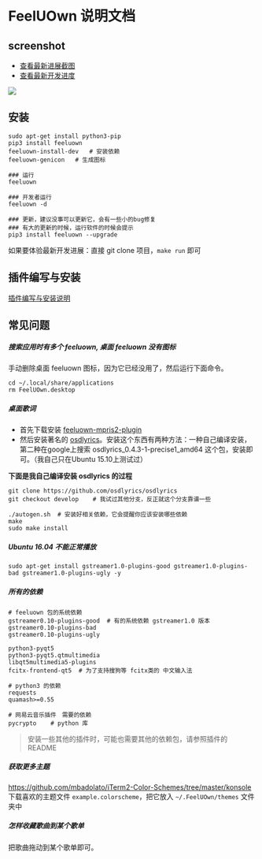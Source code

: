 # FeelUOwn 说明文档

## screenshot
- [查看最新进展截图](https://github.com/cosven/FeelUOwn/issues/140)
- [查看最新开发进度](https://github.com/cosven/FeelUOwn/issues/156)

![](http://7xnn7w.com1.z0.glb.clouddn.com/new_2.png)

## 安装

```
sudo apt-get install python3-pip
pip3 install feeluown
feeluown-install-dev   # 安装依赖
feeluown-genicon   # 生成图标

### 运行
feeluown

### 开发者运行
feeluown -d

### 更新，建议没事可以更新它，会有一些小的bug修复
### 有大的更新的时候，运行软件的时候会提示
pip3 install feeluown --upgrade
```
如果要体验最新开发进展：直接 git clone 项目，`make run` 即可


## 插件编写与安装
[插件编写与安装说明](https://github.com/cosven/FeelUOwn/issues/148)


## 常见问题
##### 搜索应用时有多个 feeluown, 桌面 feeluown 没有图标

手动删除桌面 feeluown 图标，因为它已经没用了，然后运行下面命令。
```
cd ~/.local/share/applications
rm FeelUOwn.desktop
```

##### 桌面歌词
- 首先下载安装 [feeluown-mpris2-plugin](https://github.com/cosven/feeluown-mpris2-plugin.git)
- 然后安装著名的 [osdlyrics](https://github.com/osdlyrics/osdlyrics)。安装这个东西有两种方法：一种自己编译安装，第二种在google上搜索 osdlyrics_0.4.3-1-precise1_amd64
  这个包，安装即可。（我自己只在Ubuntu 15.10上测试过）

**下面是我自己编译安装 osdlyrics 的过程**

```
git clone https://github.com/osdlyrics/osdlyrics
git checkout develop    # 我试过其他分支，反正就这个分支靠谱一些

./autogen.sh  # 安装好相关依赖，它会提醒你应该安装哪些依赖
make
sudo make install
```

##### Ubuntu 16.04 不能正常播放
```
sudo apt-get install gstreamer1.0-plugins-good gstreamer1.0-plugins-bad gstreamer1.0-plugins-ugly -y
```

##### 所有的依赖

```
# feeluown 包的系统依赖
gstreamer0.10-plugins-good  # 有的系统依赖 gstreamer1.0 版本
gstreamer0.10-plugins-bad
gstreamer0.10-plugins-ugly

python3-pyqt5
python3-pyqt5.qtmultimedia
libqt5multimedia5-plugins
fcitx-frontend-qt5  # 为了支持搜狗等 fcitx类的 中文输入法

# python3 的依赖
requests
quamash>=0.55

# 网易云音乐插件　需要的依赖
pycrypto    # python 库
```

> 安装一些其他的插件时，可能也需要其他的依赖包，请参照插件的　README

##### 获取更多主题
<https://github.com/mbadolato/iTerm2-Color-Schemes/tree/master/konsole>
下载喜欢的主题文件 `example.colorscheme`，把它放入 `~/.FeelUOwn/themes` 文件夹中


##### 怎样收藏歌曲到某个歌单
把歌曲拖动到某个歌单即可。

